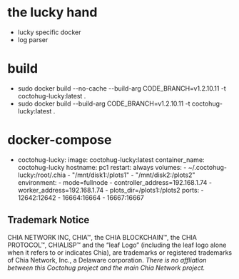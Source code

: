 # the lucky hand
- lucky specific docker
- log parser

# build
- sudo docker build --no-cache --build-arg CODE_BRANCH=v1.2.10.11 -t coctohug-lucky:latest .
- sudo docker build --build-arg CODE_BRANCH=v1.2.10.11 -t coctohug-lucky:latest .

# docker-compose
- coctohug-lucky: 
        image: coctohug-lucky:latest 
        container_name: coctohug-lucky
        hostname: pc1 
        restart: always 
        volumes: 
            - ~/.coctohug-lucky:/root/.chia 
            - "/mnt/disk1:/plots1" 
            - "/mnt/disk2:/plots2" 
        environment: 
            - mode=fullnode 
            - controller_address=192.168.1.74 
            - worker_address=192.168.1.74
            - plots_dir=/plots1:/plots2 
        ports: 
            - 12642:12642 
            - 16664:16664 
            - 16667:16667

## Trademark Notice
CHIA NETWORK INC, CHIA™, the CHIA BLOCKCHAIN™, the CHIA PROTOCOL™, CHIALISP™ and the “leaf Logo” (including the leaf logo alone when it refers to or indicates Chia), are trademarks or registered trademarks of Chia Network, Inc., a Delaware corporation. *There is no affliation between this Coctohug project and the main Chia Network project.*
 
 
 
